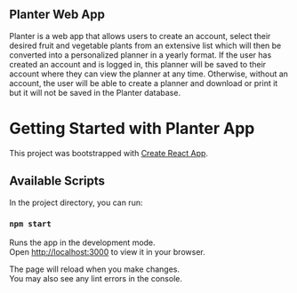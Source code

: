 ## Planter Web App
Planter is a web app that allows users to create an account, select their desired fruit and vegetable plants from an extensive list which will then be converted into a personalized planner in a yearly format. If the user has created an account and is logged in, this planner will be saved to their account where they can view the planner at any time. Otherwise, without an account, the user will be able to create a planner and download or print it but it will not be saved in the Planter database. 


# Getting Started with Planter App

This project was bootstrapped with [Create React App](https://github.com/facebook/create-react-app).

## Available Scripts

In the project directory, you can run:

### `npm start`

Runs the app in the development mode.\
Open [http://localhost:3000](http://localhost:3000) to view it in your browser.

The page will reload when you make changes.\
You may also see any lint errors in the console.

